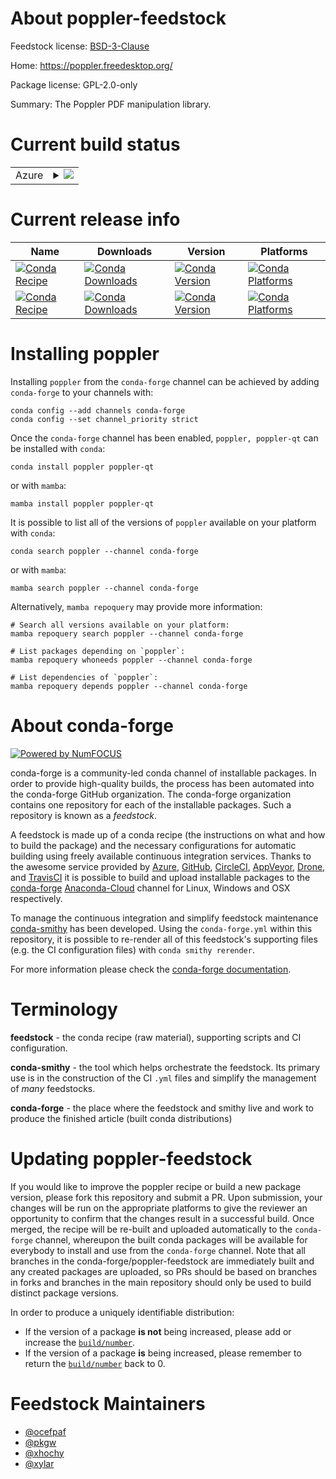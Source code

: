 About poppler-feedstock
=======================

Feedstock license: [BSD-3-Clause](https://github.com/conda-forge/poppler-feedstock/blob/main/LICENSE.txt)

Home: https://poppler.freedesktop.org/

Package license: GPL-2.0-only

Summary: The Poppler PDF manipulation library.

Current build status
====================



<table>
    
  <tr>
    <td>Azure</td>
    <td>
      <details>
        <summary>
          <a href="https://dev.azure.com/conda-forge/feedstock-builds/_build/latest?definitionId=799&branchName=main">
            <img src="https://dev.azure.com/conda-forge/feedstock-builds/_apis/build/status/poppler-feedstock?branchName=main">
          </a>
        </summary>
        <table>
          <thead><tr><th>Variant</th><th>Status</th></tr></thead>
          <tbody><tr>
              <td>linux_64</td>
              <td>
                <a href="https://dev.azure.com/conda-forge/feedstock-builds/_build/latest?definitionId=799&branchName=main">
                  <img src="https://dev.azure.com/conda-forge/feedstock-builds/_apis/build/status/poppler-feedstock?branchName=main&jobName=linux&configuration=linux%20linux_64_" alt="variant">
                </a>
              </td>
            </tr><tr>
              <td>linux_aarch64</td>
              <td>
                <a href="https://dev.azure.com/conda-forge/feedstock-builds/_build/latest?definitionId=799&branchName=main">
                  <img src="https://dev.azure.com/conda-forge/feedstock-builds/_apis/build/status/poppler-feedstock?branchName=main&jobName=linux&configuration=linux%20linux_aarch64_" alt="variant">
                </a>
              </td>
            </tr><tr>
              <td>linux_ppc64le</td>
              <td>
                <a href="https://dev.azure.com/conda-forge/feedstock-builds/_build/latest?definitionId=799&branchName=main">
                  <img src="https://dev.azure.com/conda-forge/feedstock-builds/_apis/build/status/poppler-feedstock?branchName=main&jobName=linux&configuration=linux%20linux_ppc64le_" alt="variant">
                </a>
              </td>
            </tr><tr>
              <td>osx_64</td>
              <td>
                <a href="https://dev.azure.com/conda-forge/feedstock-builds/_build/latest?definitionId=799&branchName=main">
                  <img src="https://dev.azure.com/conda-forge/feedstock-builds/_apis/build/status/poppler-feedstock?branchName=main&jobName=osx&configuration=osx%20osx_64_" alt="variant">
                </a>
              </td>
            </tr><tr>
              <td>osx_arm64</td>
              <td>
                <a href="https://dev.azure.com/conda-forge/feedstock-builds/_build/latest?definitionId=799&branchName=main">
                  <img src="https://dev.azure.com/conda-forge/feedstock-builds/_apis/build/status/poppler-feedstock?branchName=main&jobName=osx&configuration=osx%20osx_arm64_" alt="variant">
                </a>
              </td>
            </tr><tr>
              <td>win_64</td>
              <td>
                <a href="https://dev.azure.com/conda-forge/feedstock-builds/_build/latest?definitionId=799&branchName=main">
                  <img src="https://dev.azure.com/conda-forge/feedstock-builds/_apis/build/status/poppler-feedstock?branchName=main&jobName=win&configuration=win%20win_64_" alt="variant">
                </a>
              </td>
            </tr>
          </tbody>
        </table>
      </details>
    </td>
  </tr>
</table>

Current release info
====================

| Name | Downloads | Version | Platforms |
| --- | --- | --- | --- |
| [![Conda Recipe](https://img.shields.io/badge/recipe-poppler-green.svg)](https://anaconda.org/conda-forge/poppler) | [![Conda Downloads](https://img.shields.io/conda/dn/conda-forge/poppler.svg)](https://anaconda.org/conda-forge/poppler) | [![Conda Version](https://img.shields.io/conda/vn/conda-forge/poppler.svg)](https://anaconda.org/conda-forge/poppler) | [![Conda Platforms](https://img.shields.io/conda/pn/conda-forge/poppler.svg)](https://anaconda.org/conda-forge/poppler) |
| [![Conda Recipe](https://img.shields.io/badge/recipe-poppler--qt-green.svg)](https://anaconda.org/conda-forge/poppler-qt) | [![Conda Downloads](https://img.shields.io/conda/dn/conda-forge/poppler-qt.svg)](https://anaconda.org/conda-forge/poppler-qt) | [![Conda Version](https://img.shields.io/conda/vn/conda-forge/poppler-qt.svg)](https://anaconda.org/conda-forge/poppler-qt) | [![Conda Platforms](https://img.shields.io/conda/pn/conda-forge/poppler-qt.svg)](https://anaconda.org/conda-forge/poppler-qt) |

Installing poppler
==================

Installing `poppler` from the `conda-forge` channel can be achieved by adding `conda-forge` to your channels with:

```
conda config --add channels conda-forge
conda config --set channel_priority strict
```

Once the `conda-forge` channel has been enabled, `poppler, poppler-qt` can be installed with `conda`:

```
conda install poppler poppler-qt
```

or with `mamba`:

```
mamba install poppler poppler-qt
```

It is possible to list all of the versions of `poppler` available on your platform with `conda`:

```
conda search poppler --channel conda-forge
```

or with `mamba`:

```
mamba search poppler --channel conda-forge
```

Alternatively, `mamba repoquery` may provide more information:

```
# Search all versions available on your platform:
mamba repoquery search poppler --channel conda-forge

# List packages depending on `poppler`:
mamba repoquery whoneeds poppler --channel conda-forge

# List dependencies of `poppler`:
mamba repoquery depends poppler --channel conda-forge
```


About conda-forge
=================

[![Powered by
NumFOCUS](https://img.shields.io/badge/powered%20by-NumFOCUS-orange.svg?style=flat&colorA=E1523D&colorB=007D8A)](https://numfocus.org)

conda-forge is a community-led conda channel of installable packages.
In order to provide high-quality builds, the process has been automated into the
conda-forge GitHub organization. The conda-forge organization contains one repository
for each of the installable packages. Such a repository is known as a *feedstock*.

A feedstock is made up of a conda recipe (the instructions on what and how to build
the package) and the necessary configurations for automatic building using freely
available continuous integration services. Thanks to the awesome service provided by
[Azure](https://azure.microsoft.com/en-us/services/devops/), [GitHub](https://github.com/),
[CircleCI](https://circleci.com/), [AppVeyor](https://www.appveyor.com/),
[Drone](https://cloud.drone.io/welcome), and [TravisCI](https://travis-ci.com/)
it is possible to build and upload installable packages to the
[conda-forge](https://anaconda.org/conda-forge) [Anaconda-Cloud](https://anaconda.org/)
channel for Linux, Windows and OSX respectively.

To manage the continuous integration and simplify feedstock maintenance
[conda-smithy](https://github.com/conda-forge/conda-smithy) has been developed.
Using the ``conda-forge.yml`` within this repository, it is possible to re-render all of
this feedstock's supporting files (e.g. the CI configuration files) with ``conda smithy rerender``.

For more information please check the [conda-forge documentation](https://conda-forge.org/docs/).

Terminology
===========

**feedstock** - the conda recipe (raw material), supporting scripts and CI configuration.

**conda-smithy** - the tool which helps orchestrate the feedstock.
                   Its primary use is in the construction of the CI ``.yml`` files
                   and simplify the management of *many* feedstocks.

**conda-forge** - the place where the feedstock and smithy live and work to
                  produce the finished article (built conda distributions)


Updating poppler-feedstock
==========================

If you would like to improve the poppler recipe or build a new
package version, please fork this repository and submit a PR. Upon submission,
your changes will be run on the appropriate platforms to give the reviewer an
opportunity to confirm that the changes result in a successful build. Once
merged, the recipe will be re-built and uploaded automatically to the
`conda-forge` channel, whereupon the built conda packages will be available for
everybody to install and use from the `conda-forge` channel.
Note that all branches in the conda-forge/poppler-feedstock are
immediately built and any created packages are uploaded, so PRs should be based
on branches in forks and branches in the main repository should only be used to
build distinct package versions.

In order to produce a uniquely identifiable distribution:
 * If the version of a package **is not** being increased, please add or increase
   the [``build/number``](https://docs.conda.io/projects/conda-build/en/latest/resources/define-metadata.html#build-number-and-string).
 * If the version of a package **is** being increased, please remember to return
   the [``build/number``](https://docs.conda.io/projects/conda-build/en/latest/resources/define-metadata.html#build-number-and-string)
   back to 0.

Feedstock Maintainers
=====================

* [@ocefpaf](https://github.com/ocefpaf/)
* [@pkgw](https://github.com/pkgw/)
* [@xhochy](https://github.com/xhochy/)
* [@xylar](https://github.com/xylar/)

